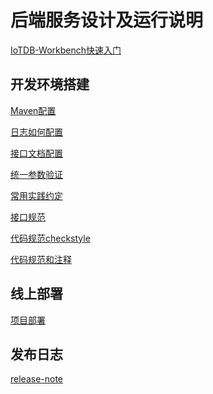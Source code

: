 <!--

    Licensed to the Apache Software Foundation (ASF) under one
    or more contributor license agreements.  See the NOTICE file
    distributed with this work for additional information
    regarding copyright ownership.  The ASF licenses this file
    to you under the Apache License, Version 2.0 (the
    "License"); you may not use this file except in compliance
    with the License.  You may obtain a copy of the License at

        http://www.apache.org/licenses/LICENSE-2.0

    Unless required by applicable law or agreed to in writing,
    software distributed under the License is distributed on an
    "AS IS" BASIS, WITHOUT WARRANTIES OR CONDITIONS OF ANY
    KIND, either express or implied.  See the License for the
    specific language governing permissions and limitations
    under the License.

-->

# 后端服务设计及运行说明

[IoTDB-Workbench快速入门](doc/intro.md)

## 开发环境搭建

[Maven配置](doc/maven.md)

[日志如何配置](doc/log.md)

[接口文档配置](doc/swagger.md)

[统一参数验证](doc/validate.md)

[常用实践约定](doc/promise.md)

[接口规范](doc/rest.md)

[代码规范checkstyle](doc/rule.md)

[代码规范和注释](doc/note.md)

## 线上部署

[项目部署](doc/deploy.md)

## 发布日志
[release-note](doc/release.md)
